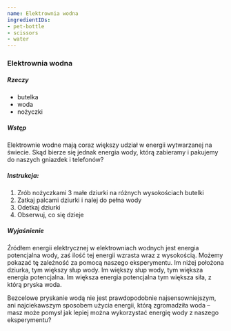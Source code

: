 ```yaml
---
name: Elektrownia wodna
ingredientIDs:
- pet-bottle
- scissors
- water
---
```

### Elektrownia wodna

##### Rzeczy
- butelka
- woda
- nożyczki

##### Wstęp
Elektrownie wodne mają coraz większy udział w energii wytwarzanej na świecie. Skąd bierze się jednak energia wody, którą zabieramy i pakujemy do naszych gniazdek i telefonów?

##### Instrukcja:
1. Zrób nożyczkami 3 małe dziurki na różnych wysokościach butelki
2. Zatkaj palcami dziurki i nalej do pełna wody
3. Odetkaj dziurki
4. Obserwuj, co się dzieje

##### Wyjaśnienie
Źródłem energii elektrycznej w elektrowniach wodnych jest energia potencjalna wody, zaś ilość tej energii wzrasta wraz z wysokością.  Możemy pokazać tę zależność za pomocą naszego eksperymentu. Im niżej położona dziurka, tym większy słup wody. Im większy słup wody, tym większa energia potencjalna. Im większa energia potencjalna tym większa siła, z którą pryska woda.

Bezcelowe pryskanie wodą nie jest prawdopodobnie najsensowniejszym, ani najciekawszym sposobem użycia energii, którą zgromadziła woda – masz może pomysł jak lepiej można wykorzystać energię wody z naszego eksperymentu?
